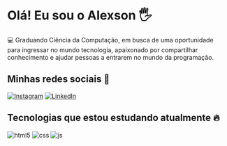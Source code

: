 # Olá! Eu sou o Alexson 🖐️

💻 Graduando Ciência da Computação, em busca de uma oportunidade para ingressar no mundo tecnologia,
   apaixonado por compartilhar conhecimento e ajudar pessoas a entrarem no mundo da programação.

## Minhas redes sociais 📲

[![Instagram](https://img.shields.io/badge/Instagram-E4405F?style=for-the-badge&logo=instagram&logoColor=white)](https://instagram.com/alexsonf_)
[![LinkedIn](https://img.shields.io/badge/LinkedIn-0077B5?style=for-the-badge&logo=linkedin&logoColor=white)](https://www.linkedin.com/in/alexsonbrito/)

## Tecnologias que estou estudando atualmente 🔥

<div style="display: inline_block">
  <img align="center" alt="html5" src="https://img.shields.io/badge/HTML5-E34F26?style=for-the-badge&logo=html5&logoColor=white" />
  <img align="center" alt="css" src="https://img.shields.io/badge/CSS3-1572B6?style=for-the-badge&logo=css3&logoColor=white" />
  <img align="center" alt="js" src="https://img.shields.io/badge/JavaScript-F7DF1E?style=for-the-badge&logo=javascript&logoColor=black" />
</div><br/>



